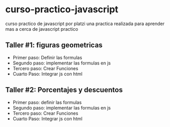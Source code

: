 # curso-practico-javascript

curso practico de javascript por platzi una practica realizada para aprender mas a cerca de javascript practico

## Taller #1: figuras geometricas


- Primer paso: Definir las formulas
- Segundo paso: implementar las formulas en js
- Tercero paso: Crear Funciones 
- Cuarto Paso: Integrar js con html

## Taller #2: Porcentajes y descuentos

- Primer paso: definir las formulas
- Segundo paso: implementar las formulas en js
- Tercero paso: Crear Funciones 
- Cuarto Paso: Integrar js con html
